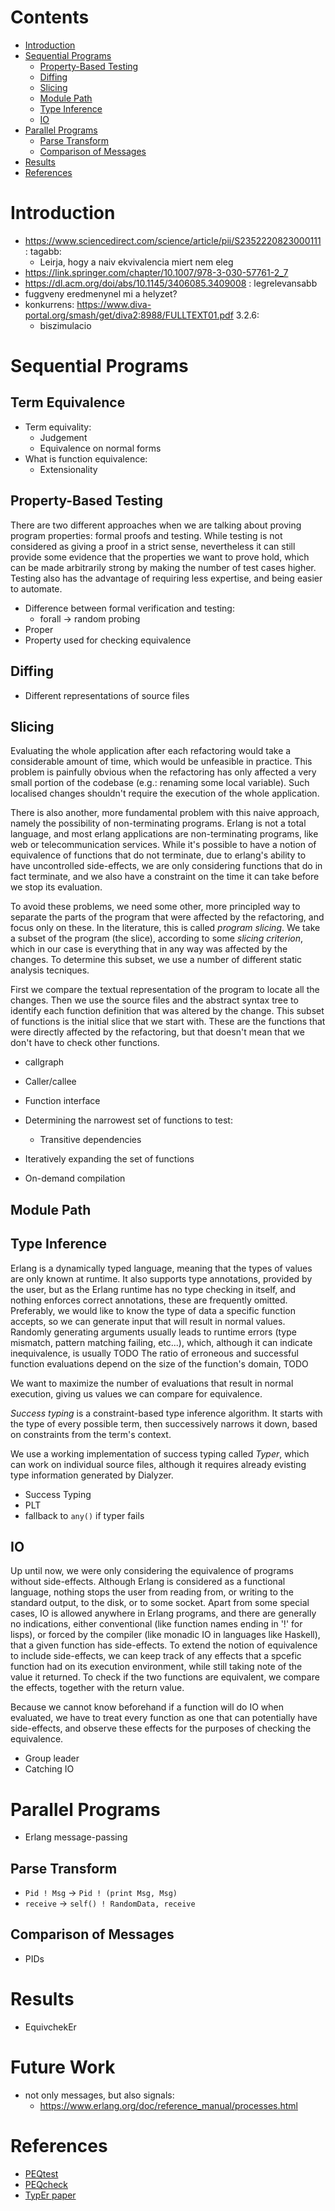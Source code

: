 # Contents

- [Introduction](#introduction)
- [Sequential Programs](#sequential-programs)
    - [Property-Based Testing](#property-based-testing)
    - [Diffing](#diffing)
    - [Slicing](#slicing)
    - [Module Path](#module-path)
    - [Type Inference](#type-inference)
    - [IO](#io)
- [Parallel Programs](#parallel-programs)
    - [Parse Transform](#parse-transform)
    - [Comparison of Messages](#comparison-of-messages)
- [Results](#results)
- [References](#references)

# Introduction

- https://www.sciencedirect.com/science/article/pii/S2352220823000111 : tagabb:
    - Leirja, hogy a naiv ekvivalencia miert nem eleg
- https://link.springer.com/chapter/10.1007/978-3-030-57761-2_7
- https://dl.acm.org/doi/abs/10.1145/3406085.3409008 : legrelevansabb
- fuggveny eredmenynel mi a helyzet?
- konkurrens: https://www.diva-portal.org/smash/get/diva2:8988/FULLTEXT01.pdf 3.2.6:
    - biszimulacio

# Sequential Programs

## Term Equivalence

- Term equivality:
    - Judgement
    - Equivalence on normal forms
- What is function equivalence:
    - Extensionality

## Property-Based Testing

There are two different approaches when we are talking about proving program properties: formal proofs and testing.
While testing is not considered as giving a proof in a strict sense, nevertheless it can still provide some evidence that the properties we want to prove hold, which can be made arbitrarily strong by making the number of test cases higher.
Testing also has the advantage of requiring less expertise, and being easier to automate.

- Difference between formal verification and testing:
    - forall -> random probing
- Proper
- Property used for checking equivalence

## Diffing

- Different representations of source files

## Slicing

Evaluating the whole application after each refactoring would take a considerable amount of time, which would be unfeasible in practice.
This problem is painfully obvious when the refactoring has only affected a very small portion of the codebase (e.g.: renaming some local variable).
Such localised changes shouldn't require the execution of the whole application.

There is also another, more fundamental problem with this naive approach, namely the possibility of non-terminating programs.
Erlang is not a total language, and most erlang applications are non-terminating programs, like web or telecommunication services.
While it's possible to have a notion of equivalence of functions that do not terminate, due to erlang's ability to have uncontrolled side-effects, we are only considering functions that do in fact terminate, and we also have a constraint on the time it can take before we stop its evaluation.

To avoid these problems, we need some other, more principled way to separate the parts of the program that were affected by the refactoring, and focus only on these.
In the literature, this is called *program slicing*.
We take a subset of the program (the slice), according to some *slicing criterion*, which in our case is everything that in any way was affected by the changes.
To determine this subset, we use a number of different static analysis tecniques.

First we compare the textual representation of the program to locate all the changes.
Then we use the source files and the abstract syntax tree to identify each function definition that was altered by the change.
This subset of functions is the initial slice that we start with.
These are the functions that were directly affected by the refactoring, but that doesn't mean that we don't have to check other functions.

- callgraph

- Caller/callee
- Function interface
- Determining the narrowest set of functions to test:
    - Transitive dependencies
- Iteratively expanding the set of functions
- On-demand compilation

## Module Path

## Type Inference

Erlang is a dynamically typed language, meaning that the types of values are only known at runtime.
It also supports type annotations, provided by the user, but as the Erlang runtime has no type checking in itself, and nothing enforces correct annotations, these are frequently omitted.
Preferably, we would like to know the type of data a specific function accepts, so we can generate input that will result in normal values.
Randomly generating arguments usually leads to runtime errors (type mismatch, pattern matching failing, etc...), which, although it can indicate inequivalence, is usually TODO
The ratio of erroneous and successful function evaluations depend on the size of the function's domain, TODO

We want to maximize the number of evaluations that result in normal execution, giving us values we can compare for equivalence.

*Success typing* is a constraint-based type inference algorithm.
It starts with the type of every possible term, then successively narrows it down, based on constraints from the term's context.

We use a working implementation of success typing called *Typer*, which can work on individual source files, although it requires already evisting type information generated by Dialyzer.

- Success Typing
- PLT
- fallback to `any()` if typer fails

## IO

Up until now, we were only considering the equivalence of programs without side-effects.
Although Erlang is considered as a functional language, nothing stops the user from reading from, or writing to the standard output, to the disk, or to some socket.
Apart from some special cases, IO is allowed anywhere in Erlang programs, and there are generally no indications, either conventional (like function names ending in '!' for lisps), or forced by the compiler (like monadic IO in languages like Haskell), that a given function has side-effects.
To extend the notion of equivalence to include side-effects, we can keep track of any effects that a spcefic function had on its execution environment, while still taking note of the value it returned.
To check if the two functions are equivalent, we compare the effects, together with the return value.

Because we cannot know beforehand if a function will do IO when evaluated, we have to treat every function as one that can potentially have side-effects, and observe these effects for the purposes of checking the equivalence.

- Group leader
- Catching IO

# Parallel Programs

- Erlang message-passing

## Parse Transform

- `Pid ! Msg` -> `Pid ! (print Msg, Msg)`
- `receive` -> `self() ! RandomData, receive`

## Comparison of Messages

- PIDs

# Results

- EquivchekEr

# Future Work

- not only messages, but also signals:
    - https://www.erlang.org/doc/reference_manual/processes.html

# References

- [PEQtest](https://link.springer.com/chapter/10.1007/978-3-030-99429-7_11)
- [PEQcheck](https://arxiv.org/abs/2101.09042)
- [TypEr paper](https://user.it.uu.se/~tobiasl/publications/typer.pdf)
